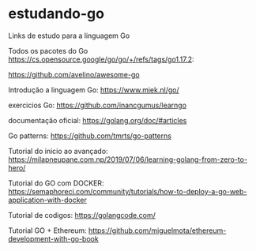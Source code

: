 # estudando-go
Links de estudo para a linguagem Go

Todos os pacotes do Go
https://cs.opensource.google/go/go/+/refs/tags/go1.17.2:

https://github.com/avelino/awesome-go




Introdução a linguagem Go:
https://www.miek.nl/go/

exercicios Go:
https://github.com/inancgumus/learngo

documentação oficial:
https://golang.org/doc/#articles

Go patterns:
https://github.com/tmrts/go-patterns


Tutorial do inicio ao avançado:
https://milapneupane.com.np/2019/07/06/learning-golang-from-zero-to-hero/

Tutorial do GO com DOCKER:
https://semaphoreci.com/community/tutorials/how-to-deploy-a-go-web-application-with-docker


Tutorial de codigos:
https://golangcode.com/

Tutorial GO + Ethereum:
https://github.com/miguelmota/ethereum-development-with-go-book
